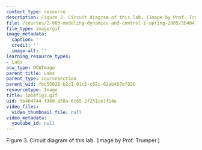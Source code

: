 ```yaml
---
content_type: resource
description: Figure 3. Circuit diagram of this lab. (Image by Prof. Trumper.)
file: /courses/2-003-modeling-dynamics-and-control-i-spring-2005/3b404744f30da58a6c652f251ce1f14e_lab4fig3.gif
file_type: image/gif
image_metadata:
  caption: ''
  credit: ''
  image-alt: ''
learning_resource_types:
- Labs
ocw_type: OCWImage
parent_title: Labs
parent_type: CourseSection
parent_uid: fbc55028-b2c1-01c5-c62c-62ab407df92b
resourcetype: Image
title: lab4fig3.gif
uid: 3b404744-f30d-a58a-6c65-2f251ce1f14e
video_files:
  video_thumbnail_file: null
video_metadata:
  youtube_id: null
---
```

Figure 3. Circuit diagram of this lab. (Image by Prof. Trumper.)

